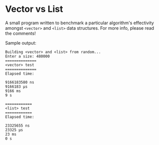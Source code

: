 # Vector vs List

A small program written to benchmark a particular algorithm's effectivity amongst `<vector>` and `<list>` data structures. For more info, please read the comments!

Sample output:
```
Building <vector> and <list> from random...
Enter a size: 480000
==============
<vector> test
==============
Elapsed time: 

9166183580 ns
9166183 µs
9166 ms
9 s

============
<list> test
============
Elapsed time: 

23325655 ns
23325 µs
23 ms
0 s
```
